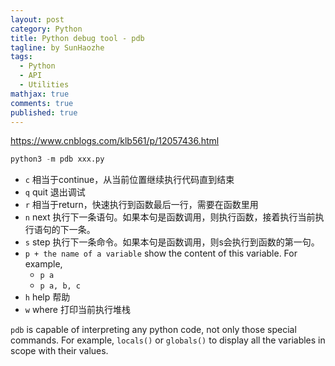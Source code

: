 ```yaml
---
layout: post
category: Python     
title: Python debug tool - pdb  
tagline: by SunHaozhe
tags: 
  - Python
  - API  
  - Utilities 
mathjax: true
comments: true
published: true
---
```


https://www.cnblogs.com/klb561/p/12057436.html

```python
python3 -m pdb xxx.py
```

* `c` 相当于continue，从当前位置继续执行代码直到结束
* `q` quit 退出调试 
* `r` 相当于return，快速执行到函数最后一行，需要在函数里用
* `n` next 执行下一条语句。如果本句是函数调用，则执行函数，接着执行当前执行语句的下一条。
* `s` step 执行下一条命令。如果本句是函数调用，则s会执行到函数的第一句。
* `p + the name of a variable` show the content of this variable. For example,
    * `p a` 
    * `p a, b, c`
* `h` help 帮助
* `w` where 打印当前执行堆栈 


`pdb` is capable of interpreting any python code, not only those special commands. For example, `locals()` or `globals()` to display all the variables in scope with their values. 































